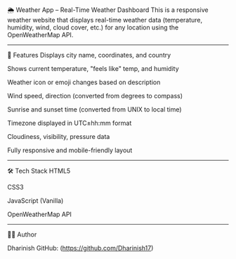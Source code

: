 🌦️ Weather App – Real-Time Weather Dashboard
This is a responsive weather website that displays real-time weather data (temperature, humidity, wind, cloud cover, etc.) for any location using the OpenWeatherMap API.

---

📸 Features
 Displays city name, coordinates, and country

 Shows current temperature, "feels like" temp, and humidity

 Weather icon or emoji changes based on description

 Wind speed, direction (converted from degrees to compass)

 Sunrise and sunset time (converted from UNIX to local time)

 Timezone displayed in UTC±hh:mm format

 Cloudiness, visibility, pressure data

 Fully responsive and mobile-friendly layout

---

🛠️ Tech Stack
HTML5

CSS3

JavaScript (Vanilla)

OpenWeatherMap API

---

👨‍💻 Author

Dharinish
GitHub: (https://github.com/Dharinish17)
